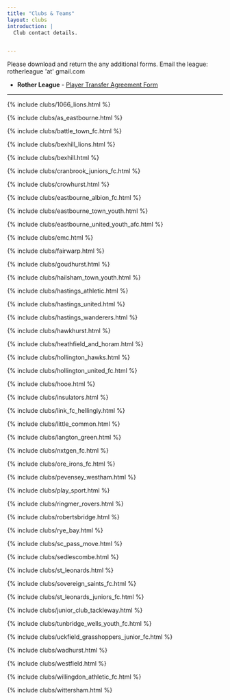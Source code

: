 ```yaml
---
title: "Clubs & Teams"
layout: clubs
introduction: |
  Club contact details.


---
```


Please download and return the any additional forms. Email the league: rotherleague 'at' gmail.com


* **Rother League** - [Player Transfer Agreement Form](https://drive.google.com/file/d/1WQpPZ6XpOzpBA7OOJ5cFL-3AsP7IIkIq/view?usp=sharing)

<hr>

<!--1066 Lions -->
{% include clubs/1066_lions.html %}

<!--AS Eastbourne -->
{% include clubs/as_eastbourne.html %}

<!--Battle Town FC -->
{% include clubs/battle_town_fc.html %}

<!--BEXHILL LIONS -->
{% include clubs/bexhill_lions.html %}

<!--BEXHILL UTD	 -->
{% include clubs/bexhill.html %}

<!--Cranbrook Juniors FC-->
{% include clubs/cranbrook_juniors_fc.html %}

<!--Crowhurst FC -->
{% include clubs/crowhurst.html %}

<!--Eastbourne Albion FC -->
{% include clubs/eastbourne_albion_fc.html %}

<!--Eastbourne Town Youth -->
{% include clubs/eastbourne_town_youth.html %}

<!--Eastbourne United Youth AFC -->
{% include clubs/eastbourne_united_youth_afc.html %}

<!--EMC -->
{% include clubs/emc.html %}

<!--Fairwarp FC -->
{% include clubs/fairwarp.html %}


<!--Goudhurst Dynamos -->
{% include clubs/goudhurst.html %}


<!--Hailsham Town Youth -->
{% include clubs/hailsham_town_youth.html %}

<!--Hastings Athletic FC -->
{% include clubs/hastings_athletic.html %}

<!--Hastings United -->
{% include clubs/hastings_united.html %}

<!--Hastings Wanderers -->
{% include clubs/hastings_wanderers.html %}

<!--Hawkhurst United -->
{% include clubs/hawkhurst.html %}

<!--Heathfield & Horam FC -->
{% include clubs/heathfield_and_horam.html %}

<!--Hollington Hawks -->
{% include clubs/hollington_hawks.html %}

<!--Hollington United FC -->
{% include clubs/hollington_united_fc.html %}

<!--Hooe FC -->
{% include clubs/hooe.html %}



<!--Insulators FC -->
{% include clubs/insulators.html %}


<!--Link FC Hellingly -->
{% include clubs/link_fc_hellingly.html %}

<!--Little Common -->
{% include clubs/little_common.html %}

<!--Laugton Green -->
{% include clubs/langton_green.html %}

<!--Nxtgen FC -->
{% include clubs/nxtgen_fc.html %}

<!--Ore Irons FC -->
{% include clubs/ore_irons_fc.html %}

<!--Pevensey & Westham JFC -->
{% include clubs/pevensey_westham.html %}

<!--Play Sport FC -->
{% include clubs/play_sport.html %}

<!--Ringmer Rovers Junior Football Club -->
{% include clubs/ringmer_rovers.html %}

<!--Robertsbridge United Juniors Football Club -->
{% include clubs/robertsbridge.html %}

<!--Rye Bay FC -->
{% include clubs/rye_bay.html %}

<!--S.C Pass+Move -->
{% include clubs/sc_pass_move.html %}

<!--Sedlescombe Rangers Football Club -->
{% include clubs/sedlescombe.html %}

<!--St Leonards FC -->
{% include clubs/st_leonards.html %}

<!--Sovereign Saints FC -->
{% include clubs/sovereign_saints_fc.html %}

<!--St Leonards Juniors FC -->
{% include clubs/st_leonards_juniors_fc.html %}



<!--The Junior Club Tackleway FC -->
{% include clubs/junior_club_tackleway.html %}

<!--Tunbridge Wells Youth FC  -->
{% include clubs/tunbridge_wells_youth_fc.html %}

<!--Uckfield Grasshoppers Junior FC  -->
{% include clubs/uckfield_grasshoppers_junior_fc.html %}




<!--Wadhurst United Junior FC -->
{% include clubs/wadhurst.html %}

<!--Westfield Youth FC -->
{% include clubs/westfield.html %}


<!--Willingdon Athletic FC-->
{% include clubs/willingdon_athletic_fc.html %}


<!--Wittersham FC-->
{% include clubs/wittersham.html %}



